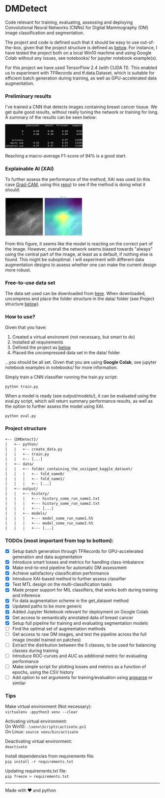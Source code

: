# DMDetect

Code relevant for training, evaluating, assessing and deploying Convolutional Neural Networks (CNNs) for Digital Mammography (DM) image classification and segmentation.

The project and code is defined such that it should be easy to use out-of-the-box, given that the project structure is defined as [below](https://github.com/andreped/DMDetect/blob/main/README.md#project-structure).
For instance, I have tested the project both on a local Win10 machine and using Google Colab without any issues, see notebooks/ for jupyter notebook example(s).

For this project we have used TensorFlow 2.4 (with CUDA 11). This enabled us to experiment with TFRecords and tf.data.Dataset, which is suitable for efficient batch generation during training, as well as GPU-accelerated data augmentation.

### Preliminary results

I've trained a CNN that detects images containing breast cancer tissue. We get quite good results, without really tuning the network or training for long. A summary of the results can be seen below:

<!-- 
   Classes   |  Precision  |  Recall  |  F1-score  |  Support    
-------------|-------------|----------|------------|----------
           0 |    0.99     |   0.98   |    0.98    |   9755
           1 |    0.88     |   0.90   |    0.89    |   1445
-------------|-------------|----------|------------|----------
  Accuracy   |             |          |    0.97    |  11200
 macro avg   |    0.93     |   0.94   |    0.94    |  11200
weighted avg |    0.97     |   0.97   |    0.97    |  11200
--->

<img src="figures/performance_metrics.png" width="50%" height="50%">

Reaching a macro-average F1-score of 94% is a good start.

### Explainable AI (XAI)

To further assess the performance of the method, XAI was used (in this case [Grad-CAM](https://arxiv.org/abs/1610.02391), using this [repo](https://github.com/sicara/tf-explain)) to see if the method is doing what it should:

<img src="figures/XAI_example.png" width="50%" height="50%">

From this figure, it seems like the model is reacting on the correct part of the image. However, overall the network seems biased towards "always" using the central part of the image, at least as a default, if nothing else is found. This might be suboptimal. I will experiment with different data augmentation designs to assess whether one can make the current design more robust.

### Free-to-use data set
The data set used can be downloaded from [here](https://www.kaggle.com/skooch/ddsm-mammography/discussion/225969). When downloaded, uncompress and place the folder structure in the data/ folder (see Project structure [below](https://github.com/andreped/DMDetect/blob/main/README.md#project-structure)).

### How to use?

Given that you have: 
1. Created a virtual environent (not necessary, but smart to do)
2. Installed all requirements
3. Defined the project as [below](https://github.com/andreped/DMDetect/blob/main/README.md#project-structure)
4. Placed the uncompressed data set in the data/ folder

...you should be all set. Given that you are using **Google Colab**, see jupyter notebook examples in notebooks/ for more information.

Simply train a CNN classifier running the train.py script: 
```
python train.py
```

When a model is ready (see output/models/), it can be evaluated using the eval.py script, which will return summary performance results, as well as the option to further assess the model using XAI.
```
python eval.py
```

### Project structure

```
+-- {DMDetect}/
|   +-- python/
|   |   +-- create_data.py
|   |   +-- train.py
|   |   +-- [...]
|   +-- data/
|   |   +-- folder_containing_the_unzipped_kaggle_dataset/
|   |   |   +-- fold_name0/
|   |   |   +-- fold_name1/
|   |   |   +-- [...]
|   +-- output/
|   |   +-- history/
|   |   |   +--- history_some_run_name1.txt
|   |   |   +--- history_some_run_name2.txt
|   |   |   +--- [...]
|   |   +-- models/
|   |   |   +--- model_some_run_name1.h5
|   |   |   +--- model_some_run_name2.h5
|   |   |   +--- [...]
```

### TODOs (most important from top to bottom):

- [x] Setup batch generation through TFRecords for GPU-accelerated generation and data augmentation
- [x] Introduce smart losses and metrics for handling class-imbalance 
- [x] Make end-to-end pipeline for automatic DM assessment
- [x] Achieve satisfactory classification performance
- [x] Introduce XAI-based method to further assess classifier
- [x] Test MTL design on the multi-classification tasks
- [x] Made proper support for MIL classifiers, that works both during training and inference 
- [x] Fix data augmentation scheme in the get_dataset method
- [x] Updated paths to be more generic
- [x] Added Jupyter Notebook relevant for deployment on Google Colab
- [x] Get access to semantically annotated data of breast cancer
- [x] Setup full pipeline for training and evaluating segmentation models
- [ ] Find the optimal set of augmentation methods
- [ ] Get access to raw DM images, and test the pipeline across the full image (model trained on patches)
- [ ] Extract the distrbution between the 5 classes, to be used for balancing classes during training
- [ ] Introduce ROC-curves and AUC as additional metric for evaluating performance
- [ ] Make simple script for plotting losses and metrics as a function of epochs, using the CSV history
- [ ] Add option to set arguments for training/evaluation using [argparse](https://docs.python.org/3/library/argparse.html) or similar

### Tips

Make virtual environment (Not necessary):\
`virtualenv -ppython3 venv --clear`

Activating virtual environment:\
On Win10: `.\venv\Scripts\activate.ps1`\
On Linux: `source venv/bin/activate`

Deactivating virtual environment:\
`deactivate`

Install dependencies from requirements file:\
`pip install -r requirements.txt`

Updating requirements.txt file:\
`pip freeze > requirements.txt`

------

Made with :heart: and python
